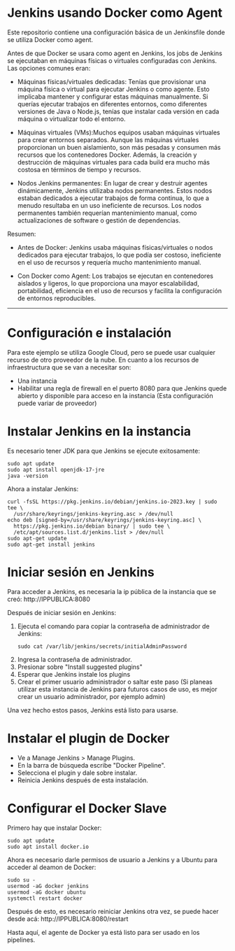 # Jenkins usando Docker como Agent
Este repositorio contiene una configuración básica de un Jenkinsfile donde se utiliza Docker como agent.

Antes de que Docker se usara como agent en Jenkins, los jobs de Jenkins se ejecutaban en máquinas físicas o virtuales configuradas con Jenkins. Las opciones comunes eran:

- Máquinas físicas/virtuales dedicadas: Tenías que provisionar una máquina física o virtual para ejecutar Jenkins o como agente. Esto implicaba mantener y configurar estas máquinas manualmente. Si querías ejecutar trabajos en diferentes entornos, como diferentes versiones de Java o Node.js, tenías que instalar cada versión en cada máquina o virtualizar todo el entorno.

- Máquinas virtuales (VMs):Muchos equipos usaban máquinas virtuales para crear entornos separados. Aunque las máquinas virtuales proporcionan un buen aislamiento, son más pesadas y consumen más recursos que los contenedores Docker. Además, la creación y destrucción de máquinas virtuales para cada build era mucho más costosa en términos de tiempo y recursos.

- Nodos Jenkins permanentes: En lugar de crear y destruir agentes dinámicamente, Jenkins utilizaba nodos permanentes. Estos nodos estaban dedicados a ejecutar trabajos de forma continua, lo que a menudo resultaba en un uso ineficiente de recursos. Los nodos permanentes también requerían mantenimiento manual, como actualizaciones de software o gestión de dependencias.

Resumen:

- Antes de Docker: Jenkins usaba máquinas físicas/virtuales o nodos dedicados para ejecutar trabajos, lo que podía ser costoso, ineficiente en el uso de recursos y requería mucho mantenimiento manual.

- Con Docker como Agent: Los trabajos se ejecutan en contenedores aislados y ligeros, lo que proporciona una mayor escalabilidad, portabilidad, eficiencia en el uso de recursos y facilita la configuración de entornos reproducibles.

----------------------------------------------------------------------------------
# Configuración e instalación 
Para este ejemplo se utiliza Google Cloud, pero se puede usar cualquier recurso de otro proveedor de la nube. En cuanto a los recursos de infraestructura que se van a necesitar son:
- Una instancia
- Habilitar una regla de firewall en el puerto 8080 para que Jenkins quede abierto y disponible para acceso en la instancia (Esta configuración puede variar de proveedor)

# Instalar Jenkins en la instancia
Es necesario tener JDK para que Jenkins se ejecute exitosamente:  
```
sudo apt update
sudo apt install openjdk-17-jre
java -version
```

Ahora a instalar Jenkins:  
```
curl -fsSL https://pkg.jenkins.io/debian/jenkins.io-2023.key | sudo tee \
  /usr/share/keyrings/jenkins-keyring.asc > /dev/null
echo deb [signed-by=/usr/share/keyrings/jenkins-keyring.asc] \
  https://pkg.jenkins.io/debian binary/ | sudo tee \
  /etc/apt/sources.list.d/jenkins.list > /dev/null
sudo apt-get update
sudo apt-get install jenkins
```

# Iniciar sesión en Jenkins
Para acceder a Jenkins, es necesaria la ip pública de la instancia que se creó: 
http://IPPUBLICA:8080  

Después de iniciar sesión en Jenkins:

1. Ejecuta el comando para copiar la contraseña de administrador de Jenkins:
   ```
   sudo cat /var/lib/jenkins/secrets/initialAdminPassword
   ```
2. Ingresa la contraseña de administrador.
3. Presionar sobre "Install suggested plugins"
4. Esperar que Jenkins instale los plugins
5. Crear el primer usuario administrador o saltar este paso (Si planeas utilizar esta instancia de Jenkins para futuros casos de uso, es mejor crear un usuario administrador, por ejemplo admin)

Una vez hecho estos pasos, Jenkins está listo para usarse.

# Instalar el plugin de Docker

- Ve a Manage Jenkins > Manage Plugins.
- En la barra de búsqueda escribe "Docker Pipeline".
- Selecciona el plugin y dale sobre instalar.
- Reinicia Jenkins después de esta instalación.

# Configurar el Docker Slave

Primero hay que instalar Docker:
```
sudo apt update
sudo apt install docker.io
```

Ahora es necesario darle permisos de usuario a Jenkins y a Ubuntu para acceder al deamon de Docker:

```
sudo su - 
usermod -aG docker jenkins
usermod -aG docker ubuntu
systemctl restart docker
```

Después de esto, es necesario reiniciar Jenkins otra vez, se puede hacer desde acá:
http://IPPUBLICA:8080/restart

Hasta aquí, el agente de Docker ya está listo para ser usado en los pipelines.
   
